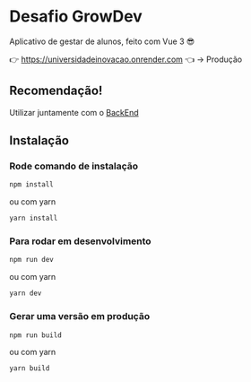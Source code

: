 # Desafio GrowDev

Aplicativo de gestar de alunos, feito com Vue 3 😎

👉 https://universidadeinovacao.onrender.com 👈 -> Produção

## Recomendação!

Utilizar juntamente com o [BackEnd](https://github.com/LuanSVXM/UniversidadeInovacaoBackend)

## Instalação

### Rode comando de instalação

```sh
npm install
```

ou com yarn

```sh
yarn install
```

### Para rodar em desenvolvimento

```sh
npm run dev
```

ou com yarn

```sh
yarn dev
```

### Gerar uma versão em produção

```sh
npm run build
```

ou com yarn

```sh
yarn build
```
